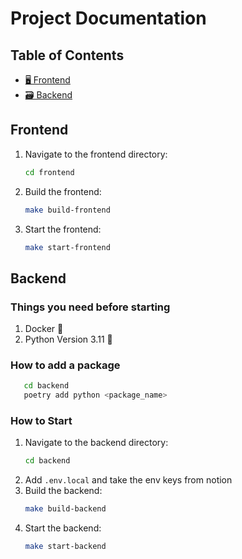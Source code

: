 # Project Documentation

## Table of Contents
- [🖥️ Frontend](#frontend)
- [🗃️ Backend](#backend)

## Frontend
1. Navigate to the frontend directory:
   ```sh
   cd frontend
   ```
2. Build the frontend:
   ```sh
   make build-frontend
   ```
3. Start the frontend:
   ```sh
   make start-frontend
   ```

## Backend 

### Things you need before starting
1. Docker 🐳
2. Python Version 3.11 🐍

### How to add a package
```sh
   cd backend
   poetry add python <package_name>
   ```


### How to Start
1. Navigate to the backend directory:
   ```sh
   cd backend
   ```
2. Add `.env.local` and take the env keys from notion
3. Build the backend:
   ```sh
   make build-backend
   ```
4. Start the backend:
   ```sh
   make start-backend
   ```
